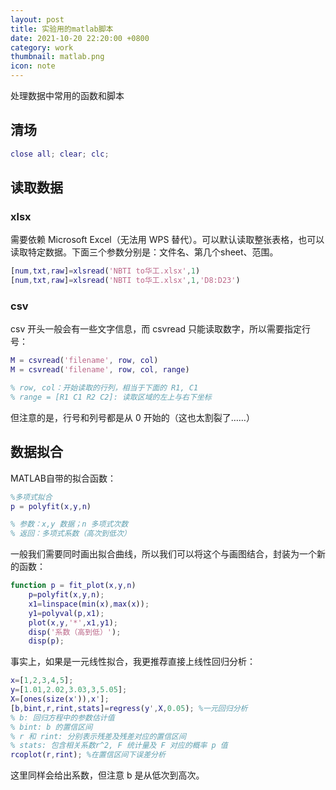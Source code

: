 ```yaml
---
layout: post
title: 实验用的matlab脚本
date: 2021-10-20 22:20:00 +0800
category: work
thumbnail: matlab.png
icon: note
---
```




处理数据中常用的函数和脚本

<!--more-->

## 清场

```matlab
close all; clear; clc;
```

## 读取数据

### xlsx

需要依赖 Microsoft Excel（无法用 WPS 替代）。可以默认读取整张表格，也可以读取特定数据。下面三个参数分别是：文件名、第几个sheet、范围。

```matlab
[num,txt,raw]=xlsread('NBTI to华工.xlsx',1)
[num,txt,raw]=xlsread('NBTI to华工.xlsx',1,'D8:D23')
```

### csv

csv 开头一般会有一些文字信息，而 csvread 只能读取数字，所以需要指定行号：

```matlab
M = csvread('filename', row, col)
M = csvread('filename', row, col, range)

% row, col：开始读取的行列，相当于下面的 R1, C1
% range = [R1 C1 R2 C2]: 读取区域的左上与右下坐标
```

但注意的是，行号和列号都是从 0 开始的（这也太割裂了……）

## 数据拟合

MATLAB自带的拟合函数：

```matlab
%多项式拟合
p = polyfit(x,y,n)

% 参数：x,y 数据；n 多项式次数
% 返回：多项式系数（高次到低次）
```

一般我们需要同时画出拟合曲线，所以我们可以将这个与画图结合，封装为一个新的函数：

```matlab
function p = fit_plot(x,y,n)
    p=polyfit(x,y,n);
    x1=linspace(min(x),max(x));
    y1=polyval(p,x1);
    plot(x,y,'*',x1,y1);
    disp('系数（高到低）');
    disp(p);
```

事实上，如果是一元线性拟合，我更推荐直接上线性回归分析：

```matlab
x=[1,2,3,4,5];
y=[1.01,2.02,3.03,3,5.05];
X=[ones(size(x')),x'];
[b,bint,r,rint,stats]=regress(y',X,0.05); %一元回归分析
% b: 回归方程中的参数估计值
% bint: b 的置信区间
% r 和 rint: 分别表示残差及残差对应的置信区间
% stats: 包含相关系数r^2, F 统计量及 F 对应的概率 p 值
rcoplot(r,rint); %在置信区间下误差分析
```

这里同样会给出系数，但注意 b 是从低次到高次。
